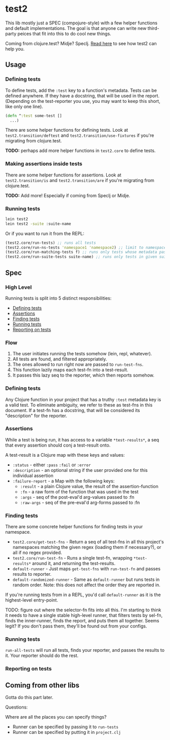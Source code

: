 # test2

This lib mostly just a SPEC (compojure-style) with a few helper functions and default implementations. The goal is that anyone can write new third-party peices that fit into this to do cool new things.

Coming from clojure.test? Midje? Speclj. [Read here](#coming-from-other-libs) to see how test2 can help you.

## Usage

### Defining tests

To define tests, add the `:test` key to a function's metadata. Tests can be defined anywhere. If they have a docstring, that will be used in the report. (Depending on the test-reporter you use, you may want to keep this short, like only one line).

```clojure
(defn ^:test some-test []
  ...)
```

There are some helper functions for defining tests. Look at `test2.transition/deftest` and `test2.transition/use-fixtures` if you're migrating from clojure.test.

**TODO:** perhaps add more helper functions in `test2.core` to define tests.

### Making assertions inside tests

There are some helper functions for assertions. Look at `test2.transition/is` and `test2.transition/are` if you're migrating from clojure.test.

**TODO:** Add more! Especially if coming from Speclj or Midje.

### Running tests

```bash
lein test2
lein test2 -suite :suite-name
```

Or if you want to run it from the REPL:

```clojure
(test2.core/run-tests) ;; runs all tests
(test2.core/run-ns-tests 'namespace1 'namespace2) ;; limit to namespaces
(test2.core/run-matching-tests f) ;; runs only tests whose metadata passes (f)
(test2.core/run-suite-tests suite-name) ;; runs only tests in given suite
```

## Spec

### High Level

Running tests is split into 5 distinct responsibilities:

* [Defining tests](#defining-tests)
* [Assertions](#assertions)
* [Finding tests](#finding-tests)
* [Running tests](#running-tests)
* [Reporting on tests](#reporting-on-tests)

### Flow

1. The user initiates running the tests somehow (lein, repl, whatever).
2. All tests are found, and filtered appropriately.
3. The ones allowed to run right now are passed to `run-test-fns`.
4. This function lazily maps each test-fn into a test-result.
5. It passes this lazy seq to the reporter, which then reports somehow.

### Defining tests

Any Clojure function in your project that has a truthy `:test` metadata key is a valid test. To eliminate ambiguity, we refer to these as test-fns in this document. If a test-fn has a docstring, that will be considered its "description" for the reporter.

### Assertions

While a test is being run, it has access to a variable `*test-results*`, a seq that every assertion should conj a test-result onto.

A test-result is a Clojure map with these keys and values:

* `:status` - either `:pass` `:fail` or `:error`
* `:description` - an optional string if the user provided one for this individual assertion
* `:failure-report` - a Map with the following keys:
  * `:result` - a plain Clojure value, the result of the assertion-function
  * `:fn` - a raw form of the function that was used in the test
  * `:args` - seq of the post-eval'd arg-values passed to :fn
  * `:raw-args` - seq of the pre-eval'd arg-forms passed to :fn

### Finding tests

There are some concrete helper functions for finding tests in your namespace.

* `test2.core/get-test-fns` - Return a seq of all test-fns in all this project's namespaces matching the given regex (loading them if necessary?), or all if no regex provided.
* `test2.core/run-test-fn` - Runs a single test-fn, wrapping `*test-results*` around it, and returning the test-results.
* `default-runner` - Just maps `get-test-fns` with `run-test-fn` and passes results to reporter.
* `default-randomized-runner` - Same as `default-runner` but runs tests in random order. Note: this does not affect the order they are reported in.

If you're running tests from in a REPL, you'd call `default-runner` as it is the highest-level entry-point.

TODO: figure out where the selector-fn fits into all this. I'm starting to think it needs to have a single stable high-level runner, that filters tests by sel-fn, finds the inner-runner, finds the report, and puts them all together. Seems legit? If you don't pass them, they'll be found out from your configs.

### Running tests

`run-all-tests` will run all tests, finds your reporter, and passes the results to it. Your reporter should do the rest.

### Reporting on tests


## Coming from other libs

Gotta do this part later.






Questions:

Where are all the places you can specify things?

- Runner can be specified by passing it to `run-tests`
- Runner can be specified by putting it in `project.clj`
